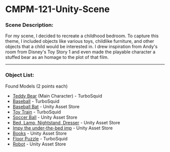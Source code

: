 # CMPM-121-Unity-Scene

### Scene Description:

For my scene, I decided to recreate a childhood bedroom. To capture this theme, I included objects like various toys, childlike furniture,
and other objects that a child would be interested in. I drew inspiration from Andy's room from Disney's Toy Story 1 and even made the
playable character a stuffed bear as an homage to the plot of that film.

---

### Object List:

Found Models (2 points each)

- [Teddy Bear](https://www.turbosquid.com/3d-models/free-teddy-bear-3d-model/955596) (Main Character) - TurboSquid
- [Baseball](https://www.turbosquid.com/3d-models/baseball-ball-3d-1552528#) - TurboSquid
- [Baseball Bat](https://assetstore.unity.com/packages/3d/props/weapons/baseball-bats-pack-102171) - Unity Asset Store
- [Toy Train](https://www.turbosquid.com/3d-models/3d-toy-train-1919227) - TurboSquid
- [Soccer Ball](https://assetstore.unity.com/packages/3d/low-polygon-soccer-ball-84382) - Unity Asset Store
- [Bed, Lamp, Nightstand, Dresser](https://assetstore.unity.com/packages/3d/props/furniture/bed-bath-furniture-pack-134117) - Unity Asset Store
- [Impy the under-the-bed imp](https://assetstore.unity.com/packages/3d/characters/humanoids/lesser-imp-126799) - Unity Asset Store
- [Books](https://assetstore.unity.com/packages/3d/props/interior/books-3356) - Unity Asset Store
- [Floor Puzzle](https://www.turbosquid.com/3d-models/puzzle-mat-3d-model-1195442) - TurboSquid
- [Robot](https://assetstore.unity.com/packages/3d/characters/picolabo-218332#content) - Unity Asset Store
